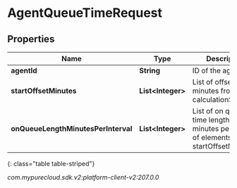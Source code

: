 # AgentQueueTimeRequest


## Properties

| Name | Type | Description | Notes |
| ------------ | ------------- | ------------- | ------------- |
| **agentId** | **String** | ID of the agent |  |
| **startOffsetMinutes** | **List&lt;Integer&gt;** | List of offsets in minutes from calculationStartDate |  |
| **onQueueLengthMinutesPerInterval** | **List&lt;Integer&gt;** | List of on queue time lengths in minutes per interval of elements in startOffsetMinutes |  |
{: class="table table-striped"}




_com.mypurecloud.sdk.v2:platform-client-v2:207.0.0_
